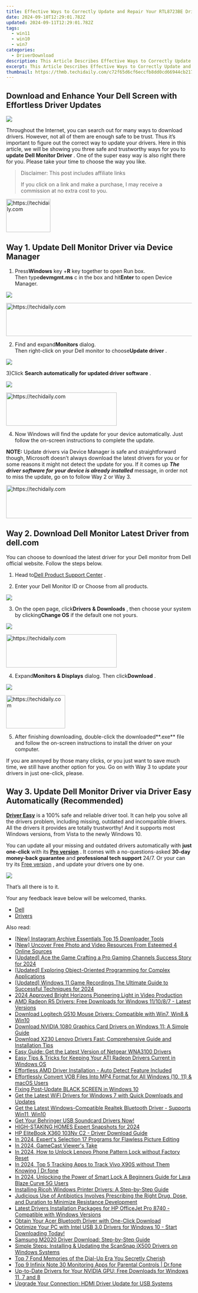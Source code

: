 ```yaml
---
title: Effective Ways to Correctly Update and Repair Your RTL8723BE Driver Problems
date: 2024-09-10T12:29:01.782Z
updated: 2024-09-11T12:29:01.782Z
tags:
  - win11
  - win10
  - win7
categories:
  - DriverDownload
description: This Article Describes Effective Ways to Correctly Update and Repair Your RTL8723BE Driver Problems
excerpt: This Article Describes Effective Ways to Correctly Update and Repair Your RTL8723BE Driver Problems
thumbnail: https://thmb.techidaily.com/c72f65d6cf6eccfb8dd0cd66944cb2172744b7375f3b2c967f4222ce690bc4fc.jpg
---
```


## Download and Enhance Your Dell Screen with Effortless Driver Updates

![](https://images.drivereasy.com/wp-content/uploads/2017/05/1-39.jpg)

 Throughout the Internet, you can search out for many ways to download drivers. However, not all of them are enough safe to be trust. Thus it’s important to figure out the correct way to update your drivers. Here in this article, we will be showing you three safe and trustworthy ways for you to **update Dell Monitor Driver**  . One of the super easy way is also right there for you. Please take your time to choose the way you like.


>  Disclaimer: This post includes affiliate links
>
>  If you click on a link and make a purchase, I may receive a commission at no extra cost to you.
>







<!-- affiliate ads begin -->
<a href="https://aligracehair.sjv.io/c/5597632/2135348/19272" target="_top" id="2135348">
  <img src="//a.impactradius-go.com/display-ad/19272-2135348" border="0" alt="https://techidaily.com" width="120" height="90"/>
</a>
<img height="0" width="0" src="https://aligracehair.sjv.io/i/5597632/2135348/19272" style="position:absolute;visibility:hidden;" border="0" />
<!-- affiliate ads end -->




## **Way 1\. Update Dell Monitor Driver via Device Manager**

 1) Press**Windows** key +**R** key together to open Run box.  
 Then type**devmgmt.ms** c in the box and hit**Enter** to open Device Manager.

![](https://images.drivereasy.com/wp-content/uploads/2022/08/how-to-open-the-Device-Manager-Run-Command）.png)





<!-- affiliate ads begin -->
<a href="https://ephamedtechinc.pxf.io/c/5597632/2137214/26400" target="_top" id="2137214">
  <img src="//a.impactradius-go.com/display-ad/26400-2137214" border="0" alt="https://techidaily.com" width="728" height="90"/>
</a>
<img height="0" width="0" src="https://ephamedtechinc.pxf.io/i/5597632/2137214/26400" style="position:absolute;visibility:hidden;" border="0" />
<!-- affiliate ads end -->




 2) Find and expand**Monitors** dialog.  
 Then right-click on your Dell monitor to choose**Update driver** .

![](https://images.drivereasy.com/wp-content/uploads/2023/03/update-dell-monitor-driver-on-device-manager.png)

 3)Click **Search automatically for updated driver software** .

![](https://images.drivereasy.com/wp-content/uploads/2017/05/4-42.jpg)





<!-- affiliate ads begin -->
<a href="https://wigfever.sjv.io/c/5597632/2005183/22899" target="_top" id="2005183">
  <img src="//a.impactradius-go.com/display-ad/22899-2005183" border="0" alt="https://techidaily.com" width="300" height="90"/>
</a>
<img height="0" width="0" src="https://wigfever.sjv.io/i/5597632/2005183/22899" style="position:absolute;visibility:hidden;" border="0" />
<!-- affiliate ads end -->




4) Now Windows will find the update for your device automatically. Just follow the on-screen instructions to complete the update.

**NOTE:**  Update drivers via Device Manager is safe and straightforward though, Microsoft doesn’t always download the latest drivers for you or for some reasons it might not detect the update for you. If it comes up **_The driver software for your device is already installed_**  message, in order not to miss the update, go on to follow Way 2 or Way 3.





<!-- affiliate ads begin -->
<a href="https://unicoeye.pxf.io/c/5597632/2134224/18498" target="_top" id="2134224">
  <img src="//a.impactradius-go.com/display-ad/18498-2134224" border="0" alt="https://techidaily.com" width="728" height="90"/>
</a>
<img height="0" width="0" src="https://unicoeye.pxf.io/i/5597632/2134224/18498" style="position:absolute;visibility:hidden;" border="0" />
<!-- affiliate ads end -->




## Way 2\. Download Dell Monitor Latest Driver from dell.com

 You can choose to download the latest driver for your Dell monitor from Dell official website. Follow the steps below.

 1) Head to[Dell Product Support Center](https://shop-links.co/link/?exclusive=1&publisher_slug=itechdaily19598&url=http%3A%2F%2Fwww.dell.com%2Fsupport%2Fhome%2Fus%2Fen%2F19%2FProducts%3F%7Eck%3Dmn) .

 2) Enter your Dell Monitor ID or Choose from all products.

![](https://images.drivereasy.com/wp-content/uploads/2017/05/5-33.jpg)

 3) On the open page, click**Drivers & Downloads** , then choose your system by clicking**Change OS** if the default one not yours.

![](https://images.drivereasy.com/wp-content/uploads/2017/05/6-31.jpg)





<!-- affiliate ads begin -->
<a href="https://aligracehair.sjv.io/c/5597632/2135355/19272" target="_top" id="2135355">
  <img src="//a.impactradius-go.com/display-ad/19272-2135355" border="0" alt="https://techidaily.com" width="300" height="90"/>
</a>
<img height="0" width="0" src="https://aligracehair.sjv.io/i/5597632/2135355/19272" style="position:absolute;visibility:hidden;" border="0" />
<!-- affiliate ads end -->




 4) Expand**Monitors & Displays**  dialog. Then click**Download** .

![](https://images.drivereasy.com/wp-content/uploads/2017/05/7-20.jpg)





<!-- affiliate ads begin -->
<a href="https://aligracehair.sjv.io/c/5597632/2135396/19272" target="_top" id="2135396">
  <img src="//a.impactradius-go.com/display-ad/19272-2135396" border="0" alt="https://techidaily.com" width="160" height="90"/>
</a>
<img height="0" width="0" src="https://aligracehair.sjv.io/i/5597632/2135396/19272" style="position:absolute;visibility:hidden;" border="0" />
<!-- affiliate ads end -->




 5) After finishing downloading, double-click the downloaded**.exe** file and follow the on-screen instructions to install the driver on your computer.

 If you are annoyed by those many clicks, or you just want to save much time, we still have another option for you. Go on with Way 3 to update your drivers in just one-click, please.

## **Way 3\. Update Dell Monitor Driver via Driver Easy Automatically (Recommended)**

**[Driver Easy](https://tools.techidaily.com/drivereasy/download/)**  is  a 100% safe and reliable driver tool. It can help you solve all the drivers problem, including missing, outdated and incompatible drivers. All the drivers it provides are totally trustworthy! And it supports most Windows versions, from Vista to the newly Windows 10\.

 You can update all your missing and outdated drivers automatically with **just one-click** with its   **[Pro version](https://tools.techidaily.com/drivereasy/download/)** . It comes with a no-questions-asked **30-day money-back guarantee** and **professional tech support**  24/7\. Or your can try its [Free version](https://tools.techidaily.com/drivereasy/download/) , and update your drivers one by one.

![](https://images.drivereasy.com/wp-content/uploads/2023/03/Dell-monitor-driver-1200x900.png)

That’s all there is to it.

Your any feedback leave below will be welcomed, thanks.

* [Dell](https://tools.techidaily.com/drivereasy/download/)
* [Drivers](https://tools.techidaily.com/drivereasy/download/)

<ins class="adsbygoogle"
     style="display:block"
     data-ad-format="autorelaxed"
     data-ad-client="ca-pub-7571918770474297"
     data-ad-slot="1223367746"></ins>



<ins class="adsbygoogle"
     style="display:block"
     data-ad-client="ca-pub-7571918770474297"
     data-ad-slot="8358498916"
     data-ad-format="auto"
     data-full-width-responsive="true"></ins>





<span class="atpl-alsoreadstyle">Also read:</span>
<div><ul>
<li><a href="https://instagram-clips.techidaily.com/new-instagram-archive-essentials-top-15-downloader-tools/"><u>[New] Instagram Archive Essentials Top 15 Downloader Tools</u></a></li>
<li><a href="https://facebook-video-footage.techidaily.com/new-uncover-free-photo-and-video-resources-from-esteemed-4-online-sources/"><u>[New] Uncover Free Photo and Video Resources From Esteemed 4 Online Sources</u></a></li>
<li><a href="https://facebook-record-videos.techidaily.com/updated-ace-the-game-crafting-a-pro-gaming-channels-success-story-for-2024/"><u>[Updated] Ace the Game Crafting a Pro Gaming Channels Success Story for 2024</u></a></li>
<li><a href="https://facebook-record-videos.techidaily.com/updated-exploring-object-oriented-programming-for-complex-applications/"><u>[Updated] Exploring Object-Oriented Programming for Complex Applications</u></a></li>
<li><a href="https://screen-mirroring-recording.techidaily.com/updated-windows-11-game-recordings-the-ultimate-guide-to-successful-techniques-for-2024/"><u>[Updated] Windows 11 Game Recordings The Ultimate Guide to Successful Techniques for 2024</u></a></li>
<li><a href="https://extra-tips.techidaily.com/2024-approved-bright-horizons-pioneering-light-in-video-production/"><u>2024 Approved Bright Horizons Pioneering Light in Video Production</u></a></li>
<li><a href="https://win-amazing.techidaily.com/amd-radeon-r5-drivers-free-downloads-for-windows-111087-latest-versions/"><u>AMD Radeon R5 Drivers: Free Downloads for Windows 11/10/8/7 - Latest Versions</u></a></li>
<li><a href="https://win-amazing.techidaily.com/download-logitech-g510-mouse-drivers-compatible-with-win7-win8-and-win10/"><u>Download Logitech G510 Mouse Drivers: Compatible with Win7, Win8 & Win10</u></a></li>
<li><a href="https://win-amazing.techidaily.com/download-nvidia-1080-graphics-card-drivers-on-windows-11-a-simple-guide/"><u>Download NVIDIA 1080 Graphics Card Drivers on Windows 11: A Simple Guide</u></a></li>
<li><a href="https://win-amazing.techidaily.com/download-x230-lenovo-drivers-fast-comprehensive-guide-and-installation-tips/"><u>Download X230 Lenovo Drivers Fast: Comprehensive Guide and Installation Tips</u></a></li>
<li><a href="https://win-amazing.techidaily.com/easy-guide-get-the-latest-version-of-netgear-wna3100-drivers/"><u>Easy Guide: Get the Latest Version of Netgear WNA3100 Drivers</u></a></li>
<li><a href="https://win-amazing.techidaily.com/easy-tips-and-tricks-for-keeping-your-ati-radeon-drivers-current-in-windows-os/"><u>Easy Tips & Tricks for Keeping Your ATI Radeon Drivers Current in Windows OS</u></a></li>
<li><a href="https://win-amazing.techidaily.com/effortless-amd-driver-installation-auto-detect-feature-included/"><u>Effortless AMD Driver Installation - Auto Detect Feature Included</u></a></li>
<li><a href="https://some-guidance.techidaily.com/effortlessly-convert-vob-files-into-mp4-format-for-all-windows-10-11-and-macos-users/"><u>Effortlessly Convert VOB Files Into MP4 Format for All Windows (10, 11) & macOS Users</u></a></li>
<li><a href="https://network-issues.techidaily.com/fixing-post-update-black-screen-in-windows-10/"><u>Fixing Post-Update BLACK SCREEN in Windows 10</u></a></li>
<li><a href="https://win-amazing.techidaily.com/1722961897838-get-the-latest-wifi-drivers-for-windows-7-with-quick-downloads-and-updates/"><u>Get the Latest WiFi Drivers for Windows 7 with Quick Downloads and Updates</u></a></li>
<li><a href="https://win-amazing.techidaily.com/get-the-latest-windows-compatible-realtek-bluetooth-driver-supports-win11-win10/"><u>Get the Latest Windows-Compatible Realtek Bluetooth Driver - Supports Win11, Win10</u></a></li>
<li><a href="https://win-amazing.techidaily.com/get-your-behringer-usb-soundcard-drivers-now/"><u>Get Your Behringer USB Soundcard Drivers Now!</u></a></li>
<li><a href="https://article-posts.techidaily.com/high-staking-homes-expert-snapshots-for-2024/"><u>HIGH-STAKING HOMES Expert Snapshots for 2024</u></a></li>
<li><a href="https://win-amazing.techidaily.com/hp-elitebook-x360-103nv-c2-driver-download-guide/"><u>HP EliteBook X360 103Nv C2 - Driver Download Guide</u></a></li>
<li><a href="https://some-techniques.techidaily.com/in-2024-experts-selection-17-programs-for-flawless-picture-editing/"><u>In 2024, Expert's Selection 17 Programs for Flawless Picture Editing</u></a></li>
<li><a href="https://digital-screen-recording.techidaily.com/in-2024-gamecast-viewers-take/"><u>In 2024, GameCast Viewer's Take</u></a></li>
<li><a href="https://android-unlock.techidaily.com/in-2024-how-to-unlock-lenovo-phone-pattern-lock-without-factory-reset-by-drfone-android/"><u>In 2024, How to Unlock Lenovo Phone Pattern Lock without Factory Reset</u></a></li>
<li><a href="https://android-location-track.techidaily.com/in-2024-top-5-tracking-apps-to-track-vivo-x90s-without-them-knowing-drfone-by-drfone-virtual-android/"><u>In 2024, Top 5 Tracking Apps to Track Vivo X90S without Them Knowing | Dr.fone</u></a></li>
<li><a href="https://android-unlock.techidaily.com/in-2024-unlocking-the-power-of-smart-lock-a-beginners-guide-for-lava-blaze-curve-5g-users-by-drfone-android/"><u>In 2024, Unlocking the Power of Smart Lock A Beginners Guide for Lava Blaze Curve 5G Users</u></a></li>
<li><a href="https://win-amazing.techidaily.com/installing-ricoh-windows-printer-drivers-a-step-by-step-guide/"><u>Installing Ricoh Windows Printer Drivers: A Step-by-Step Guide</u></a></li>
<li><a href="https://win-amazing.techidaily.com/1722968990466-judicious-use-of-antibiotics-involves-prescribing-the-right-drug-dose-and-duration-to-minimize-resistance-development/"><u>Judicious Use of Antibiotics Involves Prescribing the Right Drug, Dose, and Duration to Minimize Resistance Development</u></a></li>
<li><a href="https://win-amazing.techidaily.com/latest-drivers-installation-packages-for-hp-officejet-pro-8740-compatible-with-windows-versions/"><u>Latest Drivers Installation Packages for HP OfficeJet Pro 8740 - Compatible with Windows Versions</u></a></li>
<li><a href="https://win-amazing.techidaily.com/obtain-your-acer-bluetooth-driver-with-one-click-download/"><u>Obtain Your Acer Bluetooth Driver with One-Click Download</u></a></li>
<li><a href="https://win-amazing.techidaily.com/optimize-your-pc-with-intel-usb-30-drivers-for-windows-10-start-downloading-today/"><u>Optimize Your PC with Intel USB 3.0 Drivers for Windows 10 - Start Downloading Today!</u></a></li>
<li><a href="https://win-amazing.techidaily.com/samsung-m2020-driver-download-step-by-step-guide/"><u>Samsung M2020 Driver Download: Step-by-Step Guide</u></a></li>
<li><a href="https://win-amazing.techidaily.com/simple-steps-installing-and-updating-the-scansnap-ix500-drivers-on-windows-systems/"><u>Simple Steps: Installing & Updating the ScanSnap iX500 Drivers on Windows Systems</u></a></li>
<li><a href="https://buynow-reviews.techidaily.com/top-7-fond-memories-of-the-dial-up-era-you-secretly-cherish/"><u>Top 7 Fond Memories of the Dial-Up Era You Secretly Cherish</u></a></li>
<li><a href="https://android-location-track.techidaily.com/top-9-infinix-note-30-monitoring-apps-for-parental-controls-drfone-by-drfone-virtual-android/"><u>Top 9 Infinix Note 30 Monitoring Apps for Parental Controls | Dr.fone</u></a></li>
<li><a href="https://win-amazing.techidaily.com/up-to-date-drivers-for-your-nvidia-gpu-free-downloads-for-windows-11-7-and-8/"><u>Up-to-Date Drivers for Your NVIDIA GPU: Free Downloads for Windows 11, 7 and 8</u></a></li>
<li><a href="https://win-amazing.techidaily.com/upgrade-your-connection-hdmi-driver-update-for-usb-systems/"><u>Upgrade Your Connection: HDMI Driver Update for USB Systems</u></a></li>
</ul></div>




